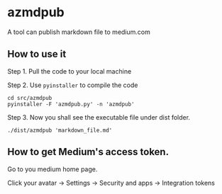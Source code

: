 # azmdpub

A tool can publish markdown file to medium.com

## How to use it

Step 1. Pull the code to your local machine

Step 2. Use `pyinstaller` to compile the code

```
cd src/azmdpub
pyinstaller -F 'azmdpub.py' -n 'azmdpub'
```

Step 3. Now you shall see the executable file under dist folder. 

```
./dist/azmdpub 'markdown_file.md'
```

## How to get Medium's access token. 

Go to you medium home page. 

Click your avatar -> Settings -> Security and apps -> Integration tokens
